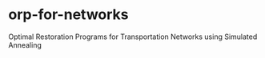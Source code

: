 # orp-for-networks
Optimal Restoration Programs for Transportation Networks using Simulated Annealing
